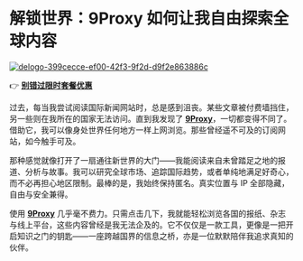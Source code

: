 # 解锁世界：9Proxy 如何让我自由探索全球内容

<a href='https://postimages.org/' target='_blank'><img src='https://i.postimg.cc/XYB5KyZC/delogo-399cecce-ef00-42f3-9f2d-d9f2e863886c.jpg' border='0' alt='delogo-399cecce-ef00-42f3-9f2d-d9f2e863886c'></a>

👉 [**别错过限时套餐优惠**](https://the9proxy.short.gy/github-homepage-lucas888)

过去，每当我尝试阅读国际新闻网站时，总是感到沮丧。某些文章被付费墙挡住，另一些则在我所在的国家无法访问。直到我发现了 [**9Proxy**](https://the9proxy.short.gy/github-homepage-lucas888)，一切都变得不同了。借助它，我可以像身处世界任何地方一样上网浏览。那些曾经遥不可及的订阅网站，如今触手可及。

那种感觉就像打开了一扇通往新世界的大门——我能阅读来自未曾踏足之地的报道、分析与故事。我可以研究全球市场、追踪国际趋势，或者单纯地满足好奇心，而不必再担心地区限制。最棒的是，我始终保持匿名。真实位置与 IP 全部隐藏，自由与安全兼得。

使用 [**9Proxy**](https://the9proxy.short.gy/github-homepage-lucas888) 几乎毫不费力。只需点击几下，我就能轻松浏览各国的报纸、杂志与线上平台，这些内容曾经是我无法企及的。它不仅仅是一款工具，更像是一把开启知识之门的钥匙——一座跨越国界的信息之桥，亦是一位默默陪伴我追求真知的伙伴。


